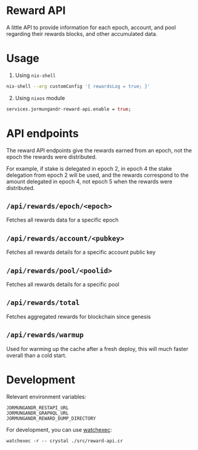 # Reward API

A little API to provide information for each epoch, account, and pool regarding
their rewards blocks, and other accumulated data.

# Usage

1. Using `nix-shell`

```bash
nix-shell --arg customConfig '{ rewardsLog = true; }'
```

2. Using `nixos` module

```nix
services.jormungandr-reward-api.enable = true;
```

# API endpoints

The reward API endpoints give the rewards earned from an epoch, not the epoch the rewards were distributed.

For example, if stake is delegated in epoch 2, in epoch 4 the stake delegation from epoch 2 will be used, and the
rewards correspond to the amount delegated in epoch 4, not epoch 5 when the rewards were distributed.

## `/api/rewards/epoch/<epoch>`

Fetches all rewards data for a specific epoch

## `/api/rewards/account/<pubkey>`

Fetches all rewards details for a specific account public key

## `/api/rewards/pool/<poolid>`

Fetches all rewards details for a specific pool

## `/api/rewards/total`

Fetches aggregated rewards for blockchain since genesis

## `/api/rewards/warmup`

Used for warming up the cache after a fresh deploy, this will much faster overall than a cold start.

# Development

Relevant environment variables:

    JORMUNGANDR_RESTAPI_URL
    JORMUNGANDR_GRAPHQL_URL
    JORMUNGANDR_REWARD_DUMP_DIRECTORY

For development, you can use [watchexec](https://github.com/watchexec/watchexec):

    watchexec -r -- crystal ./src/reward-api.cr
